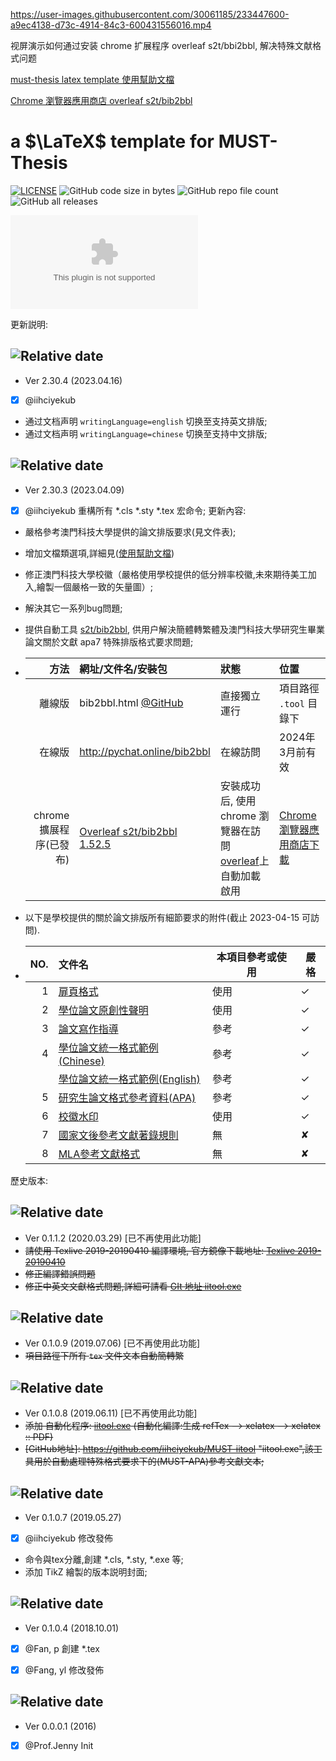 
https://user-images.githubusercontent.com/30061185/233447600-a9ec4138-d73c-4914-84c3-600431556016.mp4

视屏演示如何通过安装 chrome 扩展程序 overleaf s2t/bbi2bbl, 解决特殊文献格式问题

[must-thesis latex template 使用幫助文檔](https://iihciyekub.github.io/must-thesis-manual/)

[Chrome 瀏覽器應用商店 overleaf s2t/bib2bbl](https://chrome.google.com/webstore/detail/overleaf-s2tbib2bbl/icekiliecbhnockmfkehoebbkmhmapmo?hl=zh-CN)

#  a $\LaTeX$ template for MUST-Thesis
[![LICENSE](https://img.shields.io/badge/license-LaTeX%20Project%20Public%20License%20either%20version%201.3-blue.svg? )](http://www.latex-project.org/lppl.txt)
![GitHub code size in bytes](https://img.shields.io/github/languages/code-size/iihciyekub/MUST-Thesis?color=%23ff22&logo=github)
![GitHub repo file count](https://img.shields.io/github/directory-file-count/iihciyekub/MUST-Thesis?color=%239035&logo=github)
![GitHub all releases](https://img.shields.io/github/downloads/iihciyekub/MUST-Thesis/total?color=%23&logo=github)

[![Chromium HSTS preload](https://img.shields.io/hsts/preload/github.com?label=Join%20overleaf%20MUST-Thesis%20project%20%28share%20read%29&logo=overleaf&logoColor=%23ffff)](https://www.overleaf.com/read/mjzpcxztzqzv)

更新説明:
## ![Relative date](https://img.shields.io/date/1681586263?color=%23ff33&label=version%202.30.4&logo=github)
- Ver 2.30.4 (2023.04.16)
- [x] @iihciyekub
- 通过文档声明 `writingLanguage=english` 切换至支持英文排版; 
- 通过文档声明 `writingLanguage=chinese` 切换至支持中文排版; 

## ![Relative date](https://img.shields.io/date/1680969600?color=%23ff33&label=version%202.30.3&logo=github)
- Ver 2.30.3 (2023.04.09)
- [x] @iihciyekub 重構所有 *.cls *.sty *.tex 宏命令;
更新內容:
- 嚴格參考澳門科技大學提供的論文排版要求(見文件表);
- 增加文檔類選項,詳細見([使用幫助文檔](https://iihciyekub.github.io/must-thesis-manual/))
- 修正澳門科技大學校徽（嚴格使用學校提供的低分辨率校徽,未來期待美工加入,繪製一個嚴格一致的矢量圖）;
- 解決其它一系列bug問題;
- 提供自動工具 [s2t/bib2bbl](https://github.com/iihciyekub/must-thesis-tools/blob/master/bib2bbl.html), 供用户解決簡體轉繁體及澳門科技大學研究生畢業論文關於文獻 apa7 特殊排版格式要求問題;
- |            方法 | 網址/文件名/安裝包                                           | 狀態                                                         | 位置                    |
  | --------------: | :----------------------------------------------------------- | :----------------------------------------------------------- | :---------------------- |
  |        離線版 | bib2bbl.html [@GitHub](https://github.com/iihciyekub/must-thesis-tools/blob/master/bib2bbl.html) | 直接獨立運行                                                 | 項目路徑 `.tool` 目錄下 |
  |          在線版 | http://pychat.online/bib2bbl                                 | 在線訪問                                                     | 2024年3月前有效         |
  | chrome 擴展程序(已發布) | [Overleaf s2t/bib2bbl 1.52.5](https://chrome.google.com/webstore/detail/overleaf-s2tbib2bbl/icekiliecbhnockmfkehoebbkmhmapmo?hl=zh-CN)                                 | 安裝成功后, 使用 chrome 瀏覽器在訪問 [overleaf](https://www.overleaf.com/read/mjzpcxztzqzv)上自動加載啟用 | [Chrome 瀏覽器應用商店下載](https://chrome.google.com/webstore/detail/overleaf-s2tbib2bbl/icekiliecbhnockmfkehoebbkmhmapmo?hl=zh-CN)     |





- 以下是學校提供的關於論文排版所有細節要求的附件(截止 2023-04-15 可訪問).
- |  NO. | 文件名                                                       | 本項目參考或使用 | 嚴格      |
  | ---: | :----------------------------------------------------------- | ---------------- | ---- |
  |    1 | [扉頁格式](https://www.must.edu.mo/images/GSO/files/sgsdocument/GS004.pdf) | 使用             | ✓    |
  |    2 | [學位論文原創性聲明](https://www.must.edu.mo/images/GSO/files/S023學位論文原創性聲明BI.pdf) | 使用             | ✓    |
  |    3 | [論文寫作指導](https://www.must.edu.mo/images/GSO/files/sgsdocument/GS002.pdf) | 參考             | ✓    |
  |    4 | [學位論文統一格式範例(Chinese)](https://www.must.edu.mo/images/GSO/files/sgsdocument/GS001.pdf) | 參考             | ✓    |
  |     | [學位論文統一格式範例(English)](https://www.must.edu.mo/images/GSO/files/sgsdocument/Thesis-sample-Eng.pdf) | 參考             | ✓    |
  |    5 | [研究生論文格式參考資料(APA)](http://www.must.edu.mo/images/SGS/files/APA_7th_0710.pdf) | 參考             | ✓    |
  |    6 | [校徽水印](https://lib.must.edu.mo/sites/default/files/must-logo.jpg) | 使用             | ✓    |
  |    7 | [國家文後參考文獻著錄規則](http://www.must.edu.mo/images/SGS/files/GBT7714_2015.pdf) | 無               | ✘    |
  |    8 | [MLA參考文獻格式](https://www.must.edu.mo/images/SGS/files/MLA參考文獻格式.pdf) | 無               | ✘    |



歷史版本:
## ![Relative date](https://img.shields.io/date/1585411200?color=%23ff33&label=version%200.1.1.2&logo=github)
- Ver 0.1.1.2 (2020.03.29) [已不再使用此功能]
- ~~請使用 Texlive 2019-20190410 編譯環境, 官方鏡像下載地址: [Texlive 2019-20190410](https://mirror.bjtu.edu.cn/CTAN/systems/texlive/Images/)~~
- ~~修正編譯錯誤問題~~
- ~~修正中英文文獻格式問題,詳細可請看  [GIt 地址 iitool.exe](https://github.com/iihciyekub/MUST-iitool)~~

## ![Relative date](https://img.shields.io/date/1562342400?color=%23ff33&label=version%200.1.0.9&logo=github)
- Ver 0.1.0.9 (2019.07.06) [已不再使用此功能]
- ~~項目路徑下所有 `tex` 文件文本自動簡轉繁~~

## ![Relative date](https://img.shields.io/date/1560182400?color=%23ff33&label=version%200.1.0.8&logo=github)
- Ver 0.1.0.8 (2019.06.11) [已不再使用此功能]
- ~~添加 自動化程序: [iitool.exe](https://github.com/iihciyekub/MUST-iitool) (自動化編譯:生成 refTex --> xelatex --> xelatex :: PDF)~~
- ~~[GitHub地址]: https://github.com/iihciyekub/MUST-iitool	"iitool.exe",該工具用於自動處理特殊格式要求下的(MUST-APA)參考文獻文本;~~

## ![Relative date](https://img.shields.io/date/1558886400?color=%23ff33&label=version%200.1.0.7&logo=github)
- Ver 0.1.0.7 (2019.05.27)
- [x] @iihciyekub 修改發佈
- 命令與tex分離,創建 *.cls, *.sty, *.exe 等;
- 添加 TikZ 繪製的版本説明封面;

## ![Relative date](https://img.shields.io/date/1538323200?color=%23ff33&label=version%200.1.0.4&logo=github)
- Ver 0.1.0.4 (2018.10.01)
- [x] @Fan, p 創建 *.tex 
- [x] @Fang, yl 修改發佈


## ![Relative date](https://img.shields.io/date/1472659200?color=%23ff33&label=version%200.0.0.1&logo=github)
- Ver 0.0.0.1 (2016)
- [x] @Prof.Jenny Init

